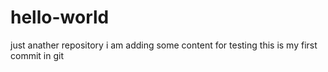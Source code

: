 # hello-world
just anather repository
i am adding some content for testing
this is my first commit in git

